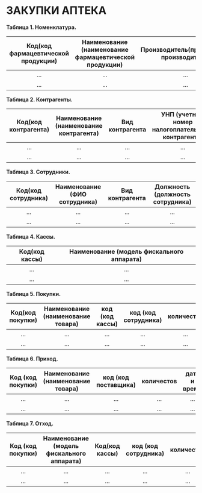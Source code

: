 # ЗАКУПКИ АПТЕКА #

**Таблица 1. Номенклатура.**

|Код(код фармацевтической продукции)|Наименование (наименование фармацевтической продукции)|Производитель(предприятие производитель)|Описание (дополнительное описание)|
|:----------:|:----------:|:-------------:|:-------------:|
| ... | ... | ...|... |
| ... | ... | ...|... |

**Таблица 2. Контрагенты.**

|Код(код контрагента)|Наименование (наименование контрагента)|Вид контрагента |УНП (учетный номер налогоплательщика контрагента)|Адрес (адрес контрагента)|Р/С (расчетный счет контрагента)|
|:----------:|:----------:|:-------------:|:-------------:|:-------------:|:-------------:|
| ... | ... | ...|... |... |... |
| ... | ... | ...|... |... |... |

**Таблица 3. Сотрудники.**

|Код(код сотрудника)|Наименование (ФИО сотрудника)|Вид контрагента |Должность (должность сотрудника)|
|:----------:|:----------:|:-------------:|:-------------:|
| ... | ... | ...|... |
| ... | ... | ...|... |

**Таблица 4. Кассы.**

|Код(код кассы)|Наименование (модель фискального аппарата)|
|:----------:|:----------:|
| ... | ... |
| ... | ... |

**Таблица 5. Покупки.**

|Код(код покупки)|Наименование (наименование товара)|код (код кассы) | код (код сотрудника) |количество |дата и время|
|:----------:|:----------:|:-------------:|:-------------:|:-------------:|:-------------:|
| ... | ... | ...|... |... |... |
| ... | ... | ...|... |... |... |

**Таблица 6. Приход.**

|Код (код покупки)|Наименование (наименование товара)|код (код поставщика)| количестов| дата и время|
|:----------:|:----------:|:----------:|:----------:|:----------:|
| ... | ... |... |... |... |
| ... | ... |... |... |... |

**Таблица 7. Отход.**

|Код (код покупки)|Наименование (модель фискального аппарата)|Код(код кассы)|код (код сотрудника)| количестов| дата и время|
|:----------:|:----------:|:----------:|:----------:|:----------:|:----------:|
| ... | ... |... |... |... |... |
| ... | ... |... |... |... |... |
